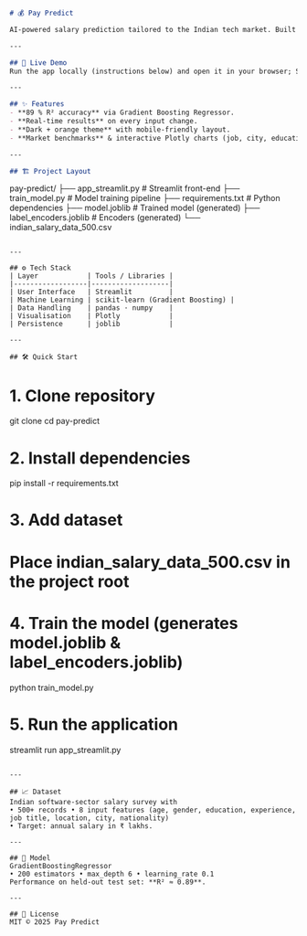 ```markdown
# 💰 Pay Predict

AI-powered salary prediction tailored to the Indian tech market. Built with **Streamlit**, **scikit-learn** and an interactive dark-orange UI.

---

## 🚀 Live Demo
Run the app locally (instructions below) and open it in your browser; Streamlit starts on `localhost:8501` by default.

---

## ✨ Features
- **89 % R² accuracy** via Gradient Boosting Regressor.  
- **Real-time results** on every input change.  
- **Dark + orange theme** with mobile-friendly layout.  
- **Market benchmarks** & interactive Plotly charts (job, city, education).  

---

## 🏗️ Project Layout
```
pay-predict/
├── app_streamlit.py         # Streamlit front-end
├── train_model.py           # Model training pipeline
├── requirements.txt         # Python dependencies
├── model.joblib             # Trained model (generated)
├── label_encoders.joblib    # Encoders (generated)
└── indian_salary_data_500.csv
```

---

## ⚙️ Tech Stack
| Layer            | Tools / Libraries |
|------------------|-------------------|
| User Interface   | Streamlit         |
| Machine Learning | scikit-learn (Gradient Boosting) |
| Data Handling    | pandas · numpy    |
| Visualisation    | Plotly            |
| Persistence      | joblib            |

---

## 🛠️ Quick Start
```
# 1. Clone repository
git clone 
cd pay-predict

# 2. Install dependencies
pip install -r requirements.txt

# 3. Add dataset
#   Place indian_salary_data_500.csv in the project root

# 4. Train the model (generates model.joblib & label_encoders.joblib)
python train_model.py

# 5. Run the application
streamlit run app_streamlit.py
```

---

## 📈 Dataset
Indian software-sector salary survey with  
• 500+ records • 8 input features (age, gender, education, experience, job title, location, city, nationality)  
• Target: annual salary in ₹ lakhs.

---

## 🤖 Model
GradientBoostingRegressor  
• 200 estimators • max_depth 6 • learning_rate 0.1  
Performance on held-out test set: **R² ≈ 0.89**.

---

## 📝 License
MIT © 2025 Pay Predict
```